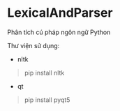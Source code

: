 # LexicalAndParser
Phân tích cú pháp ngôn ngữ Python

Thư viện sử dụng:
* nltk

> pip install nltk
* qt

> pip install pyqt5
